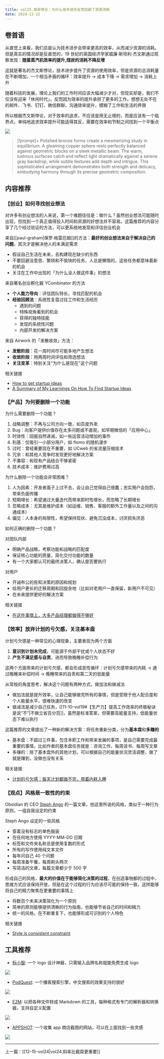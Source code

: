 ```yaml
---
title: vol25.效率悖论：为什么技术进步反而加剧了资源消耗
date: 2024-12-22
---
```


## 卷首语

从直觉上来看，我们总是认为技术进步会带来更高的效率，从而减少资源的消耗。但是真实的情况却是反直觉的，19 世纪的英国经济学家威廉·斯坦利·杰文斯通过观察发现：**随着蒸汽机效率的提升,煤炭的消耗不降反增**

这就是著名的杰文斯悖论，技术进步提升了资源的使用效率，但是资源的总消耗量在不断增加，一个相当矛盾的循环：效率提升 -> 成本下降 -> 需求增加 -> 消耗上升

随着科技的发展，理论上我们的工作时间应该大幅减少才对，但现实却是，我们不仅没有迎来「休闲时代」，反而因为效率的提升承担了更多的工作。想想无处不在的邮件、飞书、钉钉、微信群聊，沟通效率提升，模糊了工作和生活的界限

所以根据杰文斯悖论，对于效率的追求，不应该是用无止境的，而是应该有一个临界点，单纯地追求效率提升可能适得其反，需要在效率和节制之间找到一个平衡点

![](https://notesimgs.oss-cn-shanghai.aliyuncs.com/img/202412221406273.jpg)

> [!prompt]+
> Polished bronze forms create a mesmerizing study in equilibrium. A gleaming copper sphere rests perfectly balanced against geometric blocks on a sleek metallic beam. The warm, lustrous surfaces catch and reflect light dramatically against a serene gray backdrop, while subtle textures add depth and intrigue. This sophisticated arrangement demonstrates both strength and delicacy, embodying harmony through its precise geometric composition.

## 内容推荐

### 【创业】如何寻找创业想法

对许多有创业想法的人来说，第一个难题往往是：做什么？虽然创业想法可能随时出现，但找到一个真正值得投入时间和资源的好想法并不容易。这篇推荐的内容分享了几个经过验证的方法，可以更系统地发现和评估创业机会

来自[[paul-graham|保罗·格雷厄姆]]的方法：**最好的创业想法来自于解决自己的问题**，其次才是解决他人的未满足需求

- 假设自己生活在未来，去构建现在缺少的东西
- 不要回避没意思、繁琐和不愉快的任务，人总是懒惰的，这些任务都意味着新的机会
- 关注在工作中出现的「为什么没人做这件事」的想法

来自著名创业孵化器 YCombinator 的方法

- **个人能力导向**：评估团队特长，寻找匹配的机会
- **经验回顾法**：系统性复盘过往工作和生活经历
    - 遇到的问题
    - 特殊视角看到的机会
    - 获得的独特技能
    - 发现的系统性问题
    - 内部开发的解决方案

来自 Airwork 的「发散收敛」方法：

- **发散阶段**：花一周时间尽可能多地产生想法
- **收敛阶段**：用两周时间评估和筛选想法
- **关注变革**：特别关注"为什么是现在"这个问题

相关链接

- [How to get startup ideas](http://www.paulgraham.com/startupideas.html)
- [A Summary of My Learnings On How To Find Startup Ideas](https://liorn.substack.com/p/a-summary-of-my-learnings-on-how)

### 【产品】为何要删除一个功能

为什么需要删除一个功能？

1. 战略调整：不再与公司方向一致，如百度外卖
2. Bug：向客户提供价值存在太多问题或不直观，如早期微信的「应用中心」
3. 时效性：回报自然递减，如一些运营活动增加的事件
4. 利基：仅吸引一小部分用户，如 flomo 的随机漫步
5. 过时：曾经重要现在不重要，如 UCweb 的省流量压缩技术
6. 冗余：和其他人竞争时发现更好地解决方案
7. 不兼容：和现有产品结合不够紧密
8. 技术成本：维护费用过高

为什么删除一个功能会非常困难？

1. 人为因素：开发者面子上过不去，会让自己觉得自己很蠢；忠实用户会抱怨，带来负面传播
2. 短期增长：希望通过大量迭代而带来即时性增长，而忽略了长期增长
3. 忽略成本：尤其是维护成本（如运维、销售、客服的额外工作量以及之间的沟通成本）
4. 偏见：人本身的局限性，希望保持现状、避免沉没成本，讨厌损失厌恶

如何正确的删除一个功能？

对团队内部

- 明确产品战略，考察功能和战略的匹配度
- 保证核心功能的质量，简化交付功能的数量
- 有一个大家都认可的最终决策人，确认是否要执行

对用户

- 开诚布公的告知决策的原因和规划
- 给用户更长的迁移周期和回旋余地（比如对老用户一直保留，新用户不可见）
- 在未来提供更好的解决方案

相关链接

- [在这件事情上，大多产品经理都做得不够好](https://mp.weixin.qq.com/s/ZlnEsAmeVWXAAPmmbuurXA)

### 【效率】放弃计划的亏欠感，关注基本盘

计划亏欠感是一种常见的心理现象，主要表现为两个方面

1. **意识到计划未完成**，可能源于外部干扰或个人状态不好
2. **产生不满足感与自责**，进而导致晚睡补偿行为

这两个方面带来的计划亏欠感，都会形成恶性循环：计划亏欠感带来的内耗 -> 通过晚睡来补偿时间 -> 晚睡带来的自责和第二天的低能量

从常规的角度思考，解决这个问题有两种方式，做加法和做减法

- 做加法就是提升效率，让自己能够做完所有的事情，但是受限于他人配合度和个人能量水平，很难快速的改变
- 做减法是减少自己任务，[[11-10-vol19#【生产力】提高工作效率的终极秘诀是说“不”|不做立省百分百]]，虽然是标准答案，但需要高能量支持，低能量状态下难以执行

这篇推荐的文章提出了一种新的解决方案：将任务重新分类，分为**基本盘**和**多赚的**

- 基本盘：不超过三件事，包含本职工作和带来发展的事项，是自己需要完成最重要的事情，比如作者的基本盘任务就是：咨询工作、每周读书、每周写文章
- 多赚的：除了基本盘外的其他计划，可以根据自己的能量状况灵活调整，做了就是赚到，没做也没有关系

相关链接

- [计划的亏欠感：每天计划都做不完，带着内耗入睡](https://mp.weixin.qq.com/s/FIVv_ff6nTikFqJLjScihA)

### 【观点】风格是一致性的约束

Obsidian 的 CEO [Steph Ango](https://stephango.com/) 的一篇文章，他这里所说的风格，类似于一种行为原则，一组自我设定的约束

Steph Ango 设定的一些风格

- 穿着没有标志的单色服装
- 在任何地方使用 YYYY-MM-DD 日期
- 标签和文件夹名称总是使用复数的形式
- 所有的写作使用纯文本文件
- 每年问自己 40 个问题
- 每周准备午餐，每周剃头两次
- 写简洁的文章，每篇文章都少于 500 字

形成自己的风格，**最大的价值在于能够简化决策的过程**，在创造事物都的过程中，思维方式应该保持开放，但是在这个过程的行为应该尽可能的保持一致，这样能够将自己的精力聚焦在更重要的事情上

- 将数百个未来决策简化为一个原则
- 简单的原则能够提供清晰的行为指南，也能够节省自己的时间和精力
- 统一的风格，在不断重复下，也能够形成可识别的个人特色

相关链接

- [Style is consistent constraint](https://stephango.com/style)

## 工具推荐

- [标小智](https://www.logosc.cn/): 一个 logo 设计神器，只需输入品牌名称就能免费生成 logo

![](https://notesimgs.oss-cn-shanghai.aliyuncs.com/img/202412221406826.png)

- [PodQuest](https://podquest.app): 一个播客搜索引擎，中文搜索的效果支持的很好

![](https://notesimgs.oss-cn-shanghai.aliyuncs.com/img/202412221406489.png)

- [E2M](https://github.com/wisupai/e2m): 以把各种文件转成 Markdown 的工具，每种格式有专门的解析器和转换器，支持自定义配置

![](https://notesimgs.oss-cn-shanghai.aliyuncs.com/img/202412221406095.png)

- [APPSHOT](https://www.appshot.gallery/): 一个收集 app 商店截图的网站，可以在上面找到一些灵感

![](https://notesimgs.oss-cn-shanghai.aliyuncs.com/img/202412221405655.png)

---

上一篇：[[12-15-vol24|vol24.斜率比截距更重要]]
